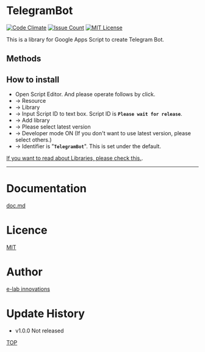 <a name="top"></a>

# TelegramBot

[![Code Climate](https://codeclimate.com/github/e-labInnovations/TelegramBot/badges/gpa.svg)](https://codeclimate.com/github/e-labInnovations/TelegramBot)
[![Issue Count](https://codeclimate.com/github/e-labInnovations/TelegramBot/badges/issue_count.svg)](https://codeclimate.com/github/e-labInnovations/TelegramBot)
[![MIT License](http://img.shields.io/badge/license-MIT-blue.svg?style=flat)](LICENCE)

This is a library for Google Apps Script to create Telegram Bot.

## Methods


## How to install

- Open Script Editor. And please operate follows by click.
- -> Resource
- -> Library
- -> Input Script ID to text box. Script ID is **`Please wait for release`**.
- -> Add library
- -> Please select latest version
- -> Developer mode ON (If you don't want to use latest version, please select others.)
- -> Identifier is "**`TelegramBot`**". This is set under the default.

[If you want to read about Libraries, please check this.](https://developers.google.com/apps-script/guide_libraries).

---
# Documentation 
[doc.md](./doc.md)

<a name="licence"></a>

# Licence

[MIT](LICENCE)

<a name="author"></a>

# Author

[e-lab innovations](https://elabins.com)

# Update History

- v1.0.0 Not released

[TOP](#top)

